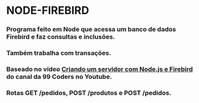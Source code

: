 # NODE-FIREBIRD

### Programa feito em Node que acessa um banco de dados Firebird e faz consultas e inclusões.
### Também trabalha com transações.
### Baseado no vídeo [Criando um servidor com Node.js e Firebird](https://www.youtube.com/watch?v=Io1f8MTU7pU) do canal da __99 Coders__ no Youtube.
### Rotas GET /pedidos, POST /produtos e POST /pedidos.
